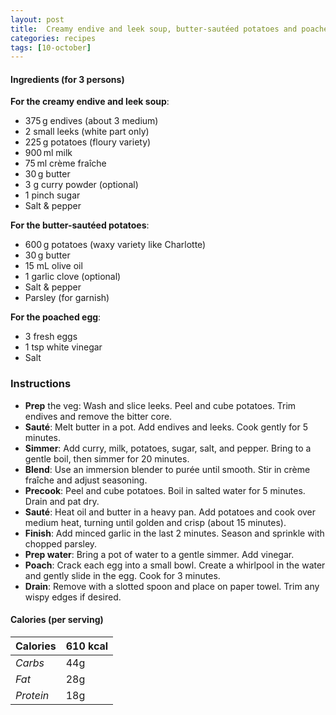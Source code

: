 ```yaml
---
layout: post
title:  Creamy endive and leek soup, butter-sautéed potatoes and poached egg
categories: recipes
tags: [10-october]
---
```


#### Ingredients (for 3 persons)

**For the creamy endive and leek soup**:
- 375 g endives (about 3 medium)
- 2 small leeks (white part only)
- 225 g potatoes (floury variety)
- 900 ml milk
- 75 ml crème fraîche
- 30 g butter
- 3 g curry powder (optional)
- 1 pinch sugar
- Salt & pepper

**For the butter-sautéed potatoes**:
- 600 g potatoes (waxy variety like Charlotte)
- 30 g butter
- 15 mL olive oil
- 1 garlic clove (optional)
- Salt & pepper
- Parsley (for garnish)

**For the poached egg**:
- 3 fresh eggs
- 1 tsp white vinegar
- Salt

### Instructions

- **Prep** the veg: Wash and slice leeks. Peel and cube potatoes. Trim endives and remove the bitter core.
- **Sauté**: Melt butter in a pot. Add endives and leeks. Cook gently for 5 minutes.
- **Simmer**: Add curry, milk, potatoes, sugar, salt, and pepper. Bring to a gentle boil, then simmer for 20 minutes.
- **Blend**: Use an immersion blender to purée until smooth. Stir in crème fraîche and adjust seasoning.
- **Precook**: Peel and cube potatoes. Boil in salted water for 5 minutes. Drain and pat dry.
- **Sauté**: Heat oil and butter in a heavy pan. Add potatoes and cook over medium heat, turning until golden and crisp (about 15 minutes).
- **Finish**: Add minced garlic in the last 2 minutes. Season and sprinkle with chopped parsley.
- **Prep water**: Bring a pot of water to a gentle simmer. Add vinegar.
- **Poach**: Crack each egg into a small bowl. Create a whirlpool in the water and gently slide in the egg. Cook for 3 minutes.
- **Drain**: Remove with a slotted spoon and place on paper towel. Trim any wispy edges if desired.

#### Calories (per serving)

| **Calories** | 610 kcal |
| ----------- | ----------- |
| *Carbs* | 44g |
| *Fat* | 28g |
| *Protein* | 18g |